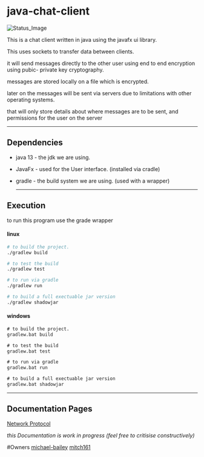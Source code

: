 # java-chat-client

![Status_Image](https://github.com/michael-bailey/java-chat-client/workflows/Java%20CI/badge.svg)

This is a chat client written in java using the javafx ui library.

This uses sockets to transfer data between clients.

it will send messages directly to the other user using end to end encryption using pubic- private key cryptography.

messages are stored locally on a file which is encrypted.

later on the messages will be sent via servers due to limitations with other operating systems.

that will only store details about where messages 
are to be sent, and permissions for the user on the server

---

## Dependencies

* java 13 - the jdk we are using.

* JavaFx - used for the User interface. (installed via cradle)

* gradle - the build system we are using. (used with a wrapper)

  ---

## Execution

to run this program use the grade wrapper

#### linux

```sh
# to build the project.
./gradlew build

# to test the build
./gradlew test

# to run via gradle
./gradlew run

# to build a full exectuable jar version
./gradlew shadowjar
```

#### windows

```bat
# to build the project.
gradlew.bat build

# to test the build
gradlew.bat test

# to run via gradle
gradlew.bat run

# to build a full exectuable jar version
gradlew.bat shadowjar
```



---

## Documentation Pages

[Network Protocol](https://michael-bailey.github.io/java-chat-client/Protocol)



*this Documentation is work in progress (feel free to critisise constructively)*

#Owners
[michael-bailey](https://github.com/michael-bailey/)
[mitch161](https://github.com/mitch161/)